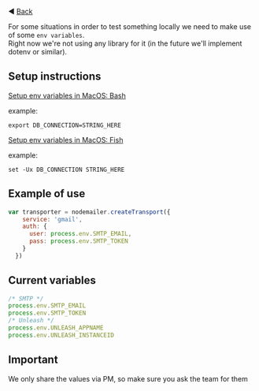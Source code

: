 ◀️ [Back](https://gitlab.com/SUSE-UIUX/eos/wikis/home#project-setup)


For some situations in order to test something locally we need to make use of some `env variables`.  
Right now we're not using any library for it (in the future we'll implement dotenv or similar).

Setup instructions 
----
[Setup env variables in MacOS: Bash](https://medium.com/@himanshuagarwal1395/setting-up-environment-variables-in-macos-sierra-f5978369b255)

example:

```
export DB_CONNECTION=STRING_HERE
```
  
[Setup env variables in MacOS: Fish](https://stackoverflow.com/questions/25632846/how-to-set-environment-variables-in-fish-shell)  


example:

```
set -Ux DB_CONNECTION STRING_HERE
```

Example of use
----
```js
var transporter = nodemailer.createTransport({
    service: 'gmail',
    auth: {
      user: process.env.SMTP_EMAIL,
      pass: process.env.SMTP_TOKEN
    }
  })
```

Current variables
----
```js
/* SMTP */
process.env.SMTP_EMAIL
process.env.SMTP_TOKEN
/* Unleash */
process.env.UNLEASH_APPNAME
process.env.UNLEASH_INSTANCEID
```

Important
----
We only share the values via PM, so make sure you ask the team for them